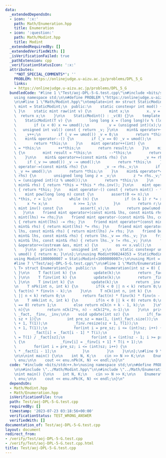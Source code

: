 ```yaml
---
data:
  _extendedDependsOn:
  - icon: ':x:'
    path: Math/Enumeration.hpp
    title: Enumeration
  - icon: ':question:'
    path: Math/Modint.hpp
    title: Modint
  _extendedRequiredBy: []
  _extendedVerifiedWith: []
  _isVerificationFailed: true
  _pathExtension: cpp
  _verificationStatusIcon: ':x:'
  attributes:
    '*NOT_SPECIAL_COMMENTS*': ''
    PROBLEM: https://onlinejudge.u-aizu.ac.jp/problems/DPL_5_G
    links:
    - https://onlinejudge.u-aizu.ac.jp/problems/DPL_5_G
  bundledCode: "#line 1 \"Test/aoj-DPL-5-G.test.cpp\"\n#include <bits/stdc++.h>\n\
    using namespace std;\n\n#define PROBLEM \"https://onlinejudge.u-aizu.ac.jp/problems/DPL_5_G\"\
    \n\n#line 1 \"Math/Modint.hpp\"\ntemplate<int m> struct StaticModint{\n    using\
    \ mint = StaticModint;\n  public:\n    static constexpr int mod() { return m;\
    \ }\n    static mint raw(int v) {\n        mint x;\n        x._v = v;\n      \
    \  return x;\n    }\n\n    StaticModint() : _v(0) {}\n    template <class T>\n\
    \    StaticModint(T v) {\n        long long x = (long long)(v % (long long)(umod()));\n\
    \        if (x < 0) x += umod();\n        _v = (unsigned int)(x);\n    }\n\n \
    \   unsigned int val() const { return _v; }\n\n    mint& operator++() {\n    \
    \    _v++;\n        if (_v == umod()) _v = 0;\n        return *this;\n    }\n\
    \    mint& operator--() {\n        if (_v == 0) _v = umod();\n        _v--;\n\
    \        return *this;\n    }\n    mint operator++(int) {\n        mint result\
    \ = *this;\n        ++*this;\n        return result;\n    }\n    mint operator--(int)\
    \ {\n        mint result = *this;\n        --*this;\n        return result;\n\
    \    }\n\n    mint& operator+=(const mint& rhs) {\n        _v += rhs._v;\n   \
    \     if (_v >= umod()) _v -= umod();\n        return *this;\n    }\n    mint&\
    \ operator-=(const mint& rhs) {\n        _v -= rhs._v;\n        if (_v >= umod())\
    \ _v += umod();\n        return *this;\n    }\n    mint& operator*=(const mint&\
    \ rhs) {\n        unsigned long long z = _v;\n        z *= rhs._v;\n        _v\
    \ = (unsigned int)(z % umod());\n        return *this;\n    }\n    mint& operator/=(const\
    \ mint& rhs) { return *this = *this * rhs.inv(); }\n\n    mint operator+() const\
    \ { return *this; }\n    mint operator-() const { return mint() - *this; }\n\n\
    \    mint pow(long long n) const {\n        assert(0 <= n);\n        mint x =\
    \ *this, r = 1;\n        while (n) {\n            if (n & 1) r *= x;\n       \
    \     x *= x;\n            n >>= 1;\n        }\n        return r;\n    }\n   \
    \ mint inv() const {\n        assert(_v);\n        return pow(umod() - 2);\n \
    \   }\n\n    friend mint operator+(const mint& lhs, const mint& rhs) { return\
    \ mint(lhs) += rhs;}\n    friend mint operator-(const mint& lhs, const mint& rhs)\
    \ { return mint(lhs) -= rhs; }\n    friend mint operator*(const mint& lhs, const\
    \ mint& rhs) { return mint(lhs) *= rhs; }\n    friend mint operator/(const mint&\
    \ lhs, const mint& rhs) { return mint(lhs) /= rhs; }\n    friend bool operator==(const\
    \ mint& lhs, const mint& rhs) { return lhs._v == rhs._v; }\n    friend bool operator!=(const\
    \ mint& lhs, const mint& rhs) { return lhs._v != rhs._v; }\n\n    friend ostream\
    \ &operator<<(ostream &os, mint x) {\n        os << x.val();\n        return (os);\n\
    \    }\n\n  private:\n    unsigned int _v;\n    static constexpr unsigned int\
    \ umod() { return m; }\n\n};\n\nusing Modint998244353 = StaticModint<998244353>;\n\
    using Modint1000000007 = StaticModint<1000000007>;\n\nusing Mint = Modint998244353;\n\
    #line 7 \"Test/aoj-DPL-5-G.test.cpp\"\n\n#line 1 \"Math/Enumeration.hpp\"\ntemplate<class\
    \ T> struct Enumeration{\n  public:\n    Enumeration(int sz = 0) { update(sz);\
    \ }\n\n    T fact(int k) {\n        update(k);\n        return _fact[k];\n   \
    \ }\n\n    T finv(int k) {\n        update(k);\n        return _finv[k];\n   \
    \ }\n\n    T inv(int k) {\n        update(k);\n        return _inv[k];\n    }\n\
    \n    T nPk(int n, int k) {\n        if(k < 0 || n < k) return 0;\n        return\
    \ fact(n) * finv(n - k);\n    }\n\n    T nCk(int n, int k) {\n        if(k < 0\
    \ || n < k) return 0;\n        return fact(n) * finv(k) * finv(n - k);\n    }\n\
    \n    T nHk(int n, int k) {\n        if(n < 0 || k < 0) return 0;\n        if(n\
    \ == 0) return 1;\n        else return nCk(n + k - 1, k);\n    }\n\n    T Catalan(int\
    \ n){\n        return nCk(2*n, n) - nCk(2*n, n-1);\n    }\n\n  private:\n    vector<T>\
    \ _fact, _finv, _inv;\n\n    void update(int sz) {\n        if(_fact.size() <\
    \ sz + 1){\n            int pre_sz = max(1, (int)_fact.size());\n            _fact.resize(sz\
    \ + 1, T(1));\n            _finv.resize(sz + 1, T(1));\n            _inv.resize(sz\
    \ + 1, T(1));\n            for(int i = pre_sz; i <= (int)sz; i++) {\n        \
    \        _fact[i] = _fact[i - 1] * T(i);\n            }\n            _finv[sz]\
    \ = T(1) / _fact[sz];\n            for(int i = (int)sz - 1; i >= pre_sz; i--)\
    \ {\n                _finv[i] = _finv[i + 1] * T(i + 1);\n            }\n    \
    \        for(int i = pre_sz; i <= (int)sz; i++) {\n                _inv[i] = _finv[i]\
    \ * _fact[i - 1];\n            }\n        }\n    }\n\n};\n#line 9 \"Test/aoj-DPL-5-G.test.cpp\"\
    \n\n\nint main() {\n\n    int N, K;\n    cin >> N >> K;\n\n    Enumeration<Modint1000000007>\
    \ enu;\n\n    cout << enu.nPk(K, N) << endl;\n}\n"
  code: "#include <bits/stdc++.h>\nusing namespace std;\n\n#define PROBLEM \"https://onlinejudge.u-aizu.ac.jp/problems/DPL_5_G\"\
    \n\n#include \"../Math/Modint.hpp\"\n\n#include \"../Math/Enumeration.hpp\"\n\n\
    \nint main() {\n\n    int N, K;\n    cin >> N >> K;\n\n    Enumeration<Modint1000000007>\
    \ enu;\n\n    cout << enu.nPk(K, N) << endl;\n}\n"
  dependsOn:
  - Math/Modint.hpp
  - Math/Enumeration.hpp
  isVerificationFile: true
  path: Test/aoj-DPL-5-G.test.cpp
  requiredBy: []
  timestamp: '2023-07-23 03:18:56+00:00'
  verificationStatus: TEST_WRONG_ANSWER
  verifiedWith: []
documentation_of: Test/aoj-DPL-5-G.test.cpp
layout: document
redirect_from:
- /verify/Test/aoj-DPL-5-G.test.cpp
- /verify/Test/aoj-DPL-5-G.test.cpp.html
title: Test/aoj-DPL-5-G.test.cpp
---
```

